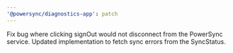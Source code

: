 ```yaml
---
'@powersync/diagnostics-app': patch
---
```


Fix bug where clicking signOut would not disconnect from the PowerSync service. Updated implementation to fetch sync errors from the SyncStatus.
